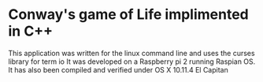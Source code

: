 # Conway's game of Life implimented in C++ 
This application was written for the linux command line and uses the curses library for term io
It was developed on a Raspberry pi 2 running Raspian OS.  
It has also been compiled and verified under OS X 10.11.4 El Capitan

